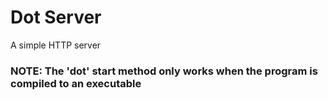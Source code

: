# Dot Server
A simple HTTP server

### NOTE: The 'dot' start method only works when the program is compiled to an executable
